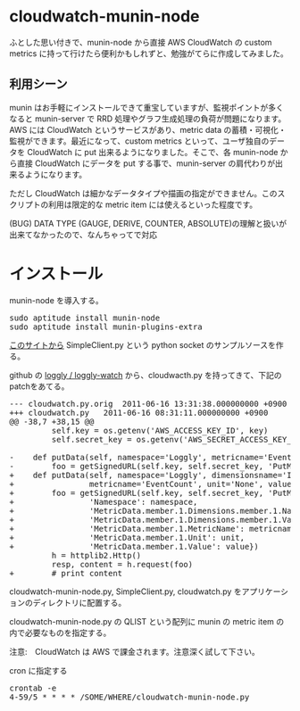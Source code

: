 # cloudwatch-munin-node

ふとした思い付きで、munin-node から直接 AWS CloudWatch の custom metrics に持って行けたら便利かもしれずと、勉強がてらに作成してみました。

## 利用シーン

munin はお手軽にインストールできて重宝していますが、監視ポイントが多くなると munin-server で RRD 処理やグラフ生成処理の負荷が問題になります。AWS には CloudWatch というサービスがあり、metric data の蓄積・可視化・監視ができます。最近になって、custom metrics といって、ユーザ独自のデータを CloudWatch に put 出来るようになりました。そこで、各 munin-node から直接 CloudWatch にデータを put する事で、munin-server の肩代わりが出来るようになります。

ただし CloudWatch は細かなデータタイプや描画の指定ができません。このスクリプトの利用は限定的な metric item には使えるといった程度です。

(BUG) DATA TYPE (GAUGE, DERIVE, COUNTER, ABSOLUTE)の理解と扱いが出来てなかったので、なんちゃってで対応

# インストール

munin-node を導入する。

<pre>
sudo aptitude install munin-node
sudo aptitude install munin-plugins-extra
</pre>

[このサイトから](http://effbot.org/zone/socket-intro.htm) SimpleClient.py という python socket のサンプルソースを作る。

github の [loggly / loggly-watch](https://github.com/loggly/loggly-watch) から、cloudwacth.py を持ってきて、下記のpatchをあてる。

<pre>
--- cloudwatch.py.orig	2011-06-16 13:31:38.000000000 +0900
+++ cloudwatch.py	2011-06-16 08:31:11.000000000 +0900
@@ -38,7 +38,15 @@
         self.key = os.getenv('AWS_ACCESS_KEY_ID', key)
         self.secret_key = os.getenv('AWS_SECRET_ACCESS_KEY_ID', secret_key)
 
-    def putData(self, namespace='Loggly', metricname='EventCount', value=0):
-        foo = getSignedURL(self.key, self.secret_key, 'PutMetricData', {'Namespace': namespace, 'MetricData.member.1.MetricName': metricname, 'MetricData.member.1.Value': value})
+    def putData(self, namespace='Loggly', dimensionsname='InstanceId', dimensionsvalue='MyInstanceId',
+                metricname='EventCount', unit='None', value=0.0):
+        foo = getSignedURL(self.key, self.secret_key, 'PutMetricData', {
+                'Namespace': namespace,
+                'MetricData.member.1.Dimensions.member.1.Name': dimensionsname,
+                'MetricData.member.1.Dimensions.member.1.Value': dimensionsvalue,
+                'MetricData.member.1.MetricName': metricname,
+                'MetricData.member.1.Unit': unit,
+                'MetricData.member.1.Value': value})
         h = httplib2.Http()
         resp, content = h.request(foo)
+        # print content
</pre> 

cloudwatch-munin-node.py, SimpleClient.py, cloudwatch.py をアプリケーションのディレクトリに配置する。

cloudwatch-munin-node.py の QLIST という配列に munin の metric item の内で必要なものを指定する。

注意:　CloudWatch は AWS で課金されます。注意深く試して下さい。

cron に指定する

<pre>
crontab -e
4-59/5 * * * * /SOME/WHERE/cloudwatch-munin-node.py
</pre>

